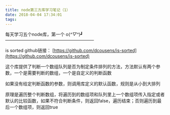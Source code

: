 ```yaml
---
title: node第三方库学习笔记（1）
date: 2018-04-04 17:34:01
tags:
---
```


每天学习五个node库，第一个 o(*^▽^*)┛
————————————————————

is sorted github链接： [https://github.com/dcousens/is-sorted](https://github.com/dcousens/is-sorted)

这个库提供了判断一个数组队列是否为制定条件排列的方法，方法默认有两个参数，一个是需要判断的数组，一个是自定义的判断函数

如果没有给定判断函数的参数，则调用库定义的默认函数，规则是从小到大排列

原理是遍历整个判断数组，将遍历到的数组项和队列里上一个数组项传入指定或者默认的比较函数，如果不符合判断条件，则返回false，遍历结束；否则遍历到最后一个数组项，则返回true



